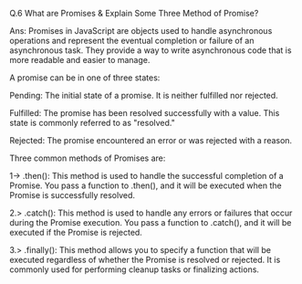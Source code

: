 Q.6 What are Promises & Explain Some Three Method of Promise?

Ans: Promises in JavaScript are objects used to handle asynchronous operations and represent the eventual completion or failure of an asynchronous task. They provide a way to write asynchronous code that is more readable and easier to manage.

A promise can be in one of three states:

Pending: The initial state of a promise. It is neither fulfilled nor rejected.

Fulfilled: The promise has been resolved successfully with a value. This state is commonly referred to as "resolved."

Rejected: The promise encountered an error or was rejected with a reason.

Three common methods of Promises are:

1->   .then(): This method is used to handle the successful completion of a Promise. You pass a function to .then(), and it will be executed when the Promise is successfully resolved.

2.>   .catch(): This method is used to handle any errors or failures that occur during the Promise execution. You pass a function to .catch(), and it will be executed if the Promise is rejected.

3.>   .finally(): This method allows you to specify a function that will be executed regardless of whether the Promise is resolved or rejected. It is commonly used for performing cleanup tasks or finalizing actions.